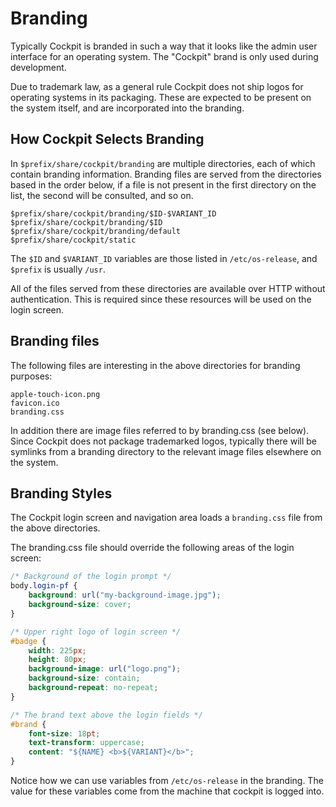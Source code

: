 # Branding

Typically Cockpit is branded in such a way that it looks like the admin
user interface for an operating system. The "Cockpit" brand is only used
during development.

Due to trademark law, as a general rule Cockpit does not ship logos for
operating systems in its packaging. These are expected to be present on the
system itself, and are incorporated into the branding.

## How Cockpit Selects Branding

In `$prefix/share/cockpit/branding` are multiple directories, each of which
contain branding information. Branding files are served from the directories
based in the order below, if a file is not present in the first directory on
the list, the second will be consulted, and so on.

    $prefix/share/cockpit/branding/$ID-$VARIANT_ID
    $prefix/share/cockpit/branding/$ID
    $prefix/share/cockpit/branding/default
    $prefix/share/cockpit/static

The `$ID` and `$VARIANT_ID` variables are those listed in `/etc/os-release`,
and `$prefix` is usually `/usr`.

All of the files served from these directories are available over HTTP
without authentication. This is required since these resources will be used
on the login screen.

## Branding files

The following files are interesting in the above directories for branding
purposes:

    apple-touch-icon.png
    favicon.ico
    branding.css

In addition there are image files referred to by branding.css (see below).
Since Cockpit does not package trademarked logos, typically there will be
symlinks from a branding directory to the relevant image files elsewhere
on the system.

## Branding Styles

The Cockpit login screen and navigation area loads a `branding.css` file
from the above directories.

The branding.css file should override the following areas of the login screen:

```css
/* Background of the login prompt */
body.login-pf {
    background: url("my-background-image.jpg");
    background-size: cover;
}

/* Upper right logo of login screen */
#badge {
    width: 225px;
    height: 80px;
    background-image: url("logo.png");
    background-size: contain;
    background-repeat: no-repeat;
}

/* The brand text above the login fields */
#brand {
    font-size: 18pt;
    text-transform: uppercase;
    content: "${NAME} <b>${VARIANT}</b>";
}
```

Notice how we can use variables from `/etc/os-release` in the branding.
The value for these variables come from the machine that cockpit is logged into.
